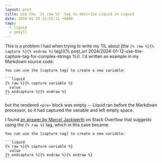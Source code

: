 ```yaml
---
layout: post
title: Use the `{% raw %}` tag to describe Liquid in Liquid
date: 2024-01-25 21:55:11 +0000
tags:
  - liquid
  - jekyll
---
```

This is a problem I had when trying to write my TIL about [the `{% raw %}{% capture %}{% endraw %}` tag]({% post_url 2024/2024-01-12-use-the-capture-tag-for-complex-strings %}).
I'd written an example in my Markdown source code:

<pre><code>You can use the [capture tag] to create a new variable:

```liquid
{% raw %}{% capture variable %}
  value
{% endcapture %}{% endraw %}
```</code></pre>

but the rendered `<pre>` block was empty -- Liquid ran before the Markdown processor, so it had captured the variable and left empty space.

I found [an answer by Marcel Jackwerth](https://stackoverflow.com/a/7585479/1558022) on Stack Overflow that suggests using the `{% raw %}` tag, which in this case became:

<pre><code>You can use the [capture tag] to create a new variable:

```liquid
{&percnt; raw &percnt;}{% capture variable %}
  value
{% endcapture %}{&percnt; endraw &percnt;}{% endraw %}
```</code></pre>
